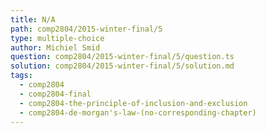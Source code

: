 ```yaml
---
title: N/A
path: comp2804/2015-winter-final/5
type: multiple-choice
author: Michiel Smid
question: comp2804/2015-winter-final/5/question.ts
solution: comp2804/2015-winter-final/5/solution.md
tags:
  - comp2804
  - comp2804-final
  - comp2804-the-principle-of-inclusion-and-exclusion
  - comp2804-de-morgan's-law-(no-corresponding-chapter)
---
```

